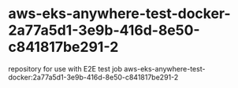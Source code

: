 # aws-eks-anywhere-test-docker-2a77a5d1-3e9b-416d-8e50-c841817be291-2
repository for use with E2E test job aws-eks-anywhere-test-docker:2a77a5d1-3e9b-416d-8e50-c841817be291-2
